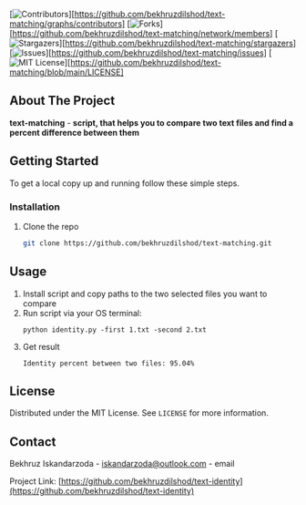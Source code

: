 <!--
*** Thanks for checking out the Best-README-Template. If you have a suggestion
*** that would make this better, please fork the repo and create a pull request
*** or simply open an issue with the tag "enhancement".
*** Thanks again! Now go create something AMAZING! :D
***
***
***
*** To avoid retyping too much info. Do a search and replace for the following:
*** github_username, repo_name, twitter_handle, email, project_title, project_description
-->



<!-- PROJECT SHIELDS -->
<!--
*** I'm using markdown "reference style" links for readability.
*** Reference links are enclosed in brackets [ ] instead of parentheses ( ).
*** See the bottom of this document for the declaration of the reference variables
*** for contributors-url, forks-url, etc. This is an optional, concise syntax you may use.
*** https://www.markdownguide.org/basic-syntax/#reference-style-links
-->
[![Contributors][contributors-shield]][https://github.com/bekhruzdilshod/text-matching/graphs/contributors]
[![Forks][forks-shield]][https://github.com/bekhruzdilshod/text-matching/network/members]
[![Stargazers][stars-shield]][https://github.com/bekhruzdilshod/text-matching/stargazers]
[![Issues][issues-shield]][https://github.com/bekhruzdilshod/text-matching/issues]
[![MIT License][license-shield]][https://github.com/bekhruzdilshod/text-matching/blob/main/LICENSE]

<!-- ABOUT THE PROJECT -->
## About The Project
**text-matching** - __script, that helps you to compare two text files and find a percent difference between them__

<!-- GETTING STARTED -->
## Getting Started

To get a local copy up and running follow these simple steps.

### Installation

1. Clone the repo
   ```sh
   git clone https://github.com/bekhruzdilshod/text-matching.git
   ```

<!-- USAGE EXAMPLES -->
## Usage
1. Install script and copy paths to the two selected files you want to compare    
2. Run script via your OS terminal:   
    ```shell
    python identity.py -first 1.txt -second 2.txt
   ```
3. Get result 
    ```shell
    Identity percent between two files: 95.04%
    ```

<!-- LICENSE -->
## License

Distributed under the MIT License. See `LICENSE` for more information.


<!-- CONTACT -->
## Contact

Bekhruz Iskandarzoda - [iskandarzoda@outlook.com](mailto://iskandarzoda@outlook.com) - email

Project Link: [https://github.com/bekhruzdilshod/text-identity](https://github.com/bekhruzdilshod/text-identity)


<!-- MARKDOWN LINKS & IMAGES -->
<!-- https://www.markdownguide.org/basic-syntax/#reference-style-links -->
[contributors-shield]: https://img.shields.io/github/contributors/github_username/repo.svg?style=for-the-badge
[contributors-url]: https://github.com/github_username/repo/graphs/contributors
[forks-shield]: https://img.shields.io/github/forks/github_username/repo.svg?style=for-the-badge
[forks-url]: https://github.com/github_username/repo/network/members
[stars-shield]: https://img.shields.io/github/stars/github_username/repo.svg?style=for-the-badge
[stars-url]: https://github.com/github_username/repo/stargazers
[issues-shield]: https://img.shields.io/github/issues/github_username/repo.svg?style=for-the-badge
[issues-url]: https://github.com/github_username/repo/issues
[license-shield]: https://img.shields.io/github/license/github_username/repo.svg?style=for-the-badge
[license-url]: https://github.com/github_username/repo/blob/master/LICENSE.txt
[linkedin-shield]: https://img.shields.io/badge/-LinkedIn-black.svg?style=for-the-badge&logo=linkedin&colorB=555
[linkedin-url]: https://linkedin.com/in/github_username

